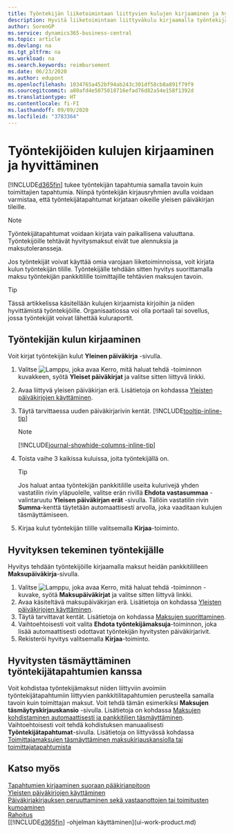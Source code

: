 ```yaml
---
title: Työntekijän liiketoimintaan liittyvien kulujen kirjaaminen ja hyvittäminen | Microsoft Docs
description: Hyvitä liiketoimintaan liittyväkulu kirjaamalla työntekijän kulut ensin yleisessä päiväkirjassa työntekijän tilille ja sitten maksu työntekijän tilille.
author: SorenGP
ms.service: dynamics365-business-central
ms.topic: article
ms.devlang: na
ms.tgt_pltfrm: na
ms.workload: na
ms.search.keywords: reimbursement
ms.date: 06/23/2020
ms.author: edupont
ms.openlocfilehash: 1034765a452bf94ab243c301df58cb8a891f79f9
ms.sourcegitcommit: a80afd4e5075018716efad76d82a54e158f1392d
ms.translationtype: HT
ms.contentlocale: fi-FI
ms.lasthandoff: 09/09/2020
ms.locfileid: "3783364"
---
```

# <a name="record-and-reimburse-employees-expenses"></a>Työntekijöiden kulujen kirjaaminen ja hyvittäminen

[!INCLUDE[d365fin](includes/d365fin_md.md)] tukee työntekijän tapahtumia samalla tavoin kuin toimittajien tapahtumia. Niinpä työntekijän kirjausryhmien avulla voidaan varmistaa, että työntekijätapahtumat kirjataan oikeille yleisen päiväkirjan tileille.

> [!NOTE]  
> Työntekijätapahtumat voidaan kirjata vain paikallisena valuuttana. Työntekijöille tehtävät hyvitysmaksut eivät tue alennuksia ja maksutoleransseja.

Jos työntekijät voivat käyttää omia varojaan liiketoiminnoissa, voit kirjata kulun työntekijän tilille. Työntekijälle tehdään sitten hyvitys suorittamalla maksu työntekijän pankkitilille toimittajille tehtävien maksujen tavoin.  

> [!TIP]
> Tässä artikkelissa käsitellään kulujen kirjaamista kirjoihin ja niiden hyvittämistä työntekijöille. Organisaatiossa voi olla portaali tai sovellus, jossa työntekijät voivat lähettää kuluraportit.

## <a name="to-record-an-employees-expense"></a>Työntekijän kulun kirjaaminen
Voit kirjat työntekijän kulut **Yleinen päiväkirja** -sivulla.
1. Valitse ![Lamppu, joka avaa Kerro, mitä haluat tehdä -toiminnon](media/ui-search/search_small.png "Kerro, mitä haluat tehdä") kuvakkeen, syötä **Yleiset päiväkirjat** ja valitse sitten liittyvä linkki.
2. Avaa liittyvä yleisen päiväkirjan erä. Lisätietoja on kohdassa [Yleisten päiväkirjojen käyttäminen](ui-work-general-journals.md).
3. Täytä tarvittaessa uuden päiväkirjarivin kentät. [!INCLUDE[tooltip-inline-tip](includes/tooltip-inline-tip_md.md)]    

    > [!NOTE]
    > [!INCLUDE[journal-showhide-columns-inline-tip](includes/journal-showhide-columns-inline-tip.md)]
4. Toista vaihe 3 kaikissa kuluissa, joita työntekijällä on.

    > [!TIP]  
    > Jos haluat antaa työntekijän pankkitilille useita kulurivejä yhden vastatilin rivin yläpuolelle, valitse erän rivillä **Ehdota vastasummaa** -valintaruutu **Yleisen päiväkirjan erät** -sivulla. Tällöin vastatilin rivin **Summa**-kenttä täytetään automaattisesti arvolla, joka vaaditaan kulujen täsmäyttämiseen.
5. Kirjaa kulut työntekijän tilille valitsemalla **Kirjaa**-toiminto.

## <a name="to-reimburse-an-employee"></a>Hyvityksen tekeminen työntekijälle
Hyvitys tehdään työntekijöille kirjaamalla maksut heidän pankkitililleen **Maksupäiväkirja**-sivulla.
1. Valitse ![Lamppu, joka avaa Kerro, mitä haluat tehdä -toiminnon](media/ui-search/search_small.png "Kerro, mitä haluat tehdä") -kuvake, syötä **Maksupäiväkirjat** ja valitse sitten liittyvä linkki.
2. Avaa käsiteltävä maksupäiväkirjan erä. Lisätietoja on kohdassa [Yleisten päiväkirjojen käyttäminen](ui-work-general-journals.md).
3. Täytä tarvittavat kentät. Lisätietoja on kohdassa [Maksujen suorittaminen](payables-make-payments.md).
4. Vaihtoehtoisesti voit valita **Ehdota työntekijämaksuja**-toiminnon, joka lisää automaattisesti odottavat työntekijän hyvitysten päiväkirjarivit.
5. Rekisteröi hyvitys valitsemalla **Kirjaa**-toiminto.  

## <a name="to-reconcile-reimbursements-with-employee-ledger-entries"></a>Hyvitysten täsmäyttäminen työntekijätapahtumien kanssa
Voit kohdistaa työntekijämaksut niiden liittyviin avoimiin työntekijätapahtumiin liittyvien pankkitilitapahtumien perusteella samalla tavoin kuin toimittajan maksut. Voit tehdä tämän esimerkiksi **Maksujen täsmäytyskirjauskansio** -sivulla. Lisätietoja on kohdassa [Maksujen kohdistaminen automaattisesti ja pankkitilien täsmäyttäminen](receivables-apply-payments-auto-reconcile-bank-accounts.md). Vaihtoehtoisesti voit tehdä kohdistuksen manuaalisesti **Työntekijätapahtumat**-sivulla. Lisätietoja on liittyvässä kohdassa [Toimittajamaksujen täsmäyttäminen maksukirjauskansiolla tai toimittajatapahtumista](payables-how-apply-purchase-transactions-manually.md)  

## <a name="see-also"></a>Katso myös
[Tapahtumien kirjaaminen suoraan pääkirjanpitoon](finance-how-post-transactions-directly.md)  
[Yleisten päiväkirjojen käyttäminen](ui-work-general-journals.md)  
[Päiväkirjakirjauksen peruuttaminen sekä vastaanottojen tai toimitusten kumoaminen](finance-how-reverse-journal-posting.md)  
[Rahoitus](finance.md)  
[[!INCLUDE[d365fin](includes/d365fin_md.md)] -ohjelman käyttäminen](ui-work-product.md)  
